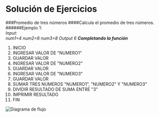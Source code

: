 Solución de Ejercicios
======================
###Promedio de tres números
####Calcula el promedio de tres números.
######Ejemplo 1:  
_Input:_  
_num1=4_
_num2=6_
_num3=8_
_Output_
_6_
___Completando la función___
1. INICIO
2. INGRESAR VALOR DE "NUMERO1"
3. GUARDAR VALOR
4. INGRESAR VALOR DE "NUMERO2"
5. GUARDAR VALOR
6. INGRESAR VALOR DE "NUMERO3"
7. GUARDAR VALOR
8. SUMAR TRES NUMEROS "NUMERO1", "NUMERO2" Y "NUMERO3"
9. DIVIDIR RESULTADO DE SUMA ENTRE "3"
10. IMPRIMIR RESULTADO
11. FIN

![Diagrama de flujo](http://i63.tinypic.com/2ey9isk.jpg)
